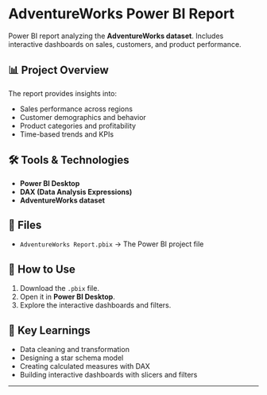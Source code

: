 # AdventureWorks Power BI Report

Power BI report analyzing the **AdventureWorks dataset**. Includes interactive dashboards on sales, customers, and product performance.  

## 📊 Project Overview
The report provides insights into:
- Sales performance across regions
- Customer demographics and behavior
- Product categories and profitability
- Time-based trends and KPIs

## 🛠️ Tools & Technologies
- **Power BI Desktop**
- **DAX (Data Analysis Expressions)**
- **AdventureWorks dataset**

## 📂 Files
- `AdventureWorks Report.pbix` → The Power BI project file

## 🚀 How to Use
1. Download the `.pbix` file.
2. Open it in **Power BI Desktop**.
3. Explore the interactive dashboards and filters.

## 🎯 Key Learnings
- Data cleaning and transformation
- Designing a star schema model
- Creating calculated measures with DAX
- Building interactive dashboards with slicers and filters

---
